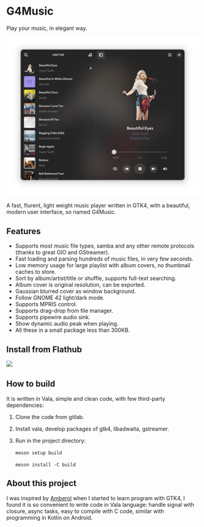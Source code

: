 # G4Music

Play your music, in elegant way.

![Screen shot](./shots/beautiful_eyes.png)

A fast, flurent, light weight music player written in GTK4, with a beautiful, modern user interface, so named G4Music.

## Features
- Supports most music file types, samba and any other remote protocols (thanks to great GIO and GStreamer).
- Fast loading and parsing hundreds of music files, in very few seconds.
- Low memory usage for large playlist with album covers, no thumbnail caches to store.
- Sort by album/artist/title or shuffle, supports full-text searching.
- Album cover is original resolution, can be exported.
- Gaussian blurred cover as window background. 
- Follow GNOME 42 light/dark mode.
- Supports MPRIS control.
- Supports drag-drop from file manager.
- Supports pipewire audio sink.
- Show dynamic audio peak when playing.
- All these in a small package less than 300KB.

## Install from Flathub
<a href="https://flathub.org/apps/details/com.github.neithern.g4music">
<img src="https://flathub.org/assets/badges/flathub-badge-en.png" width="120"/></a>

## How to build 
It is written in Vala, simple and clean code, with few third-party dependencies:

1. Clone the code from gitlab.
2. Install vala, develop packages of gtk4, libadwaita, gstreamer.
3. Run in the project directory:

    `meson setup build`

    `meson install -C build`

## About this project
I was inspired by [Amberol](https://gitlab.gnome.org/World/amberol) when I started to learn program with GTK4, I found it is so convenient to write code in Vala language: handle signal with closure, async tasks, easy to compile with C code, similar with programming in Kotlin on Android.
